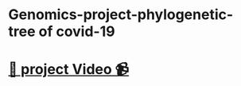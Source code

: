 # Genomics-project-phylogenetic-tree of covid-19
# [📌 project Video 📹]( https://youtu.be/fTSap9grXgU)

